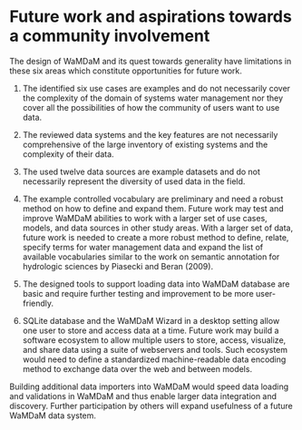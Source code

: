 # Future work and aspirations towards a community involvement      

The design of WaMDaM and its quest towards generality have limitations in these six areas which constitute opportunities for future work.     
1. The identified six use cases are examples and do not necessarily cover the complexity of the domain of systems water management nor they cover all the possibilities of how the community of users want to use data.    

2. The reviewed data systems and the key features are not necessarily comprehensive of the large inventory of existing systems and the complexity of their data.   


3. The used twelve data sources are example datasets and do not necessarily represent the diversity of used data in the field.  
 
4. The example controlled vocabulary are preliminary and need a robust method on how to define and expand them. Future work may test and improve WaMDaM abilities to work with a larger set of use cases, models, and data sources in other study areas. With a larger set of data, future work is needed to create a more robust method to define, relate, specify terms for water management data and expand the list of available vocabularies similar to the work on semantic annotation for hydrologic sciences by Piasecki and Beran (2009).   


5. The designed tools to support loading data into WaMDaM database are basic and require further testing and improvement to be more user-friendly.  

6. SQLite database and the WaMDaM Wizard in a desktop setting allow one user to store and access data at a time. Future work may build a software ecosystem to allow multiple users to store, access, visualize, and share data using a suite of webservers and tools. Such ecosystem would need to define a standardized machine-readable data encoding method to exchange data over the web and between models. 

Building additional data importers into WaMDaM would speed data loading and validations in WaMDaM and thus enable larger data integration and discovery. Further participation by others will expand usefulness of a future WaMDaM data system.   

